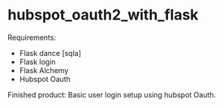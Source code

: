 # hubspot_oauth2_with_flask

Requirements:
- Flask dance [sqla]
- Flask login
- Flask Alchemy
- Hubspot Oauth

Finished product:
Basic user login setup using hubspot Oauth.
